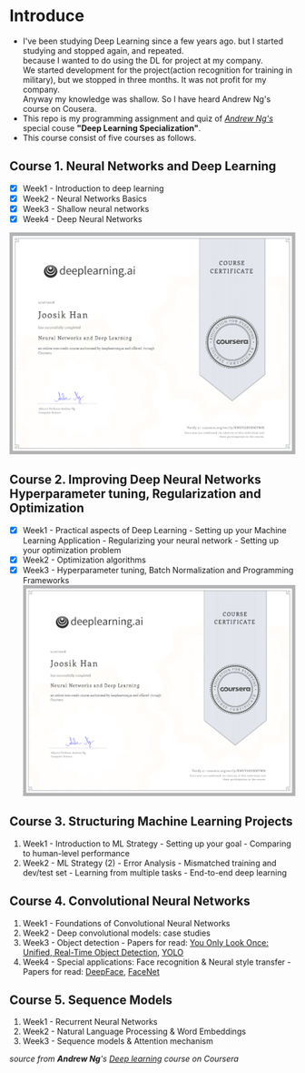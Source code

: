 # Introduce
* I've been studying Deep Learning since a few years ago. but I started studying and stopped again, and repeated.
<br>because I wanted to do using the DL for project at my company.<br> We started development for the project(action recognition for training in military), but we stopped in three months. It was not profit for my company. <br>Anyway my knowledge was shallow. So I have heard Andrew Ng's course on Cousera.
* This repo is my programming assignment and quiz of [*Andrew Ng's*](http://www.andrewng.org/) special couse **"Deep Learning Specialization"**.
* This course consist of five courses as follows.

## Course 1. Neural Networks and Deep Learning
+ [x] Week1 - Introduction to deep learning
+ [x] Week2 - Neural Networks Basics
+ [x] Week3 - Shallow neural networks
+ [x] Week4 - Deep Neural Networks

![Neural Networks and Deep Learning](https://github.com/JoosikHan/Deep-Learning-from-coursera/blob/master/Certificate/Neural%20Networks%20and%20Deep%20Learning.png)

## Course 2. Improving Deep Neural Networks Hyperparameter tuning, Regularization and Optimization
+ [x] Week1 - Practical aspects of Deep Learning
            - Setting up your Machine Learning Application
            - Regularizing your neural network
            - Setting up your optimization problem
+ [x] Week2 - Optimization algorithms
+ [x] Week3 - Hyperparameter tuning, Batch Normalization and Programming Frameworks
![Improving Deep Neural Networks Hyperparameter tuning, Regularization and Optimization](https://github.com/JoosikHan/Deep-Learning-from-coursera/blob/master/Certificate/Neural%20Networks%20and%20Deep%20Learning.png)

## Course 3. Structuring Machine Learning Projects
1. Week1 - Introduction to ML Strategy
         - Setting up your goal
         - Comparing to human-level performance
2. Week2 - ML Strategy (2)
         - Error Analysis
         - Mismatched training and dev/test set
         - Learning from multiple tasks
         - End-to-end deep learning
         
 ## Course 4. Convolutional Neural Networks
 1. Week1 - Foundations of Convolutional Neural Networks
 2. Week2 - Deep convolutional models: case studies
 3. Week3 - Object detection - Papers for read: [You Only Look Once:
Unified, Real-Time Object Detection](https://arxiv.org/pdf/1506.02640.pdf), [YOLO](https://arxiv.org/pdf/1612.08242.pdf)
 4. Week4 - Special applications: Face recognition & Neural style transfer - Papers for read: [DeepFace](https://www.cs.toronto.edu/~ranzato/publications/taigman_cvpr14.pdf), [FaceNet](https://www.cv-foundation.org/openaccess/content_cvpr_2015/papers/Schroff_FaceNet_A_Unified_2015_CVPR_paper.pdf)
 
 ## Course 5. Sequence Models
 1. Week1 - Recurrent Neural Networks
 2. Week2 - Natural Language Processing & Word Embeddings
 3. Week3 - Sequence models & Attention mechanism
 
 
 *source from **Andrew Ng**'s [Deep learning](https://www.coursera.org/specializations/deep-learning) course on Coursera*
